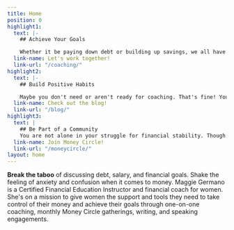```yaml
---
title: Home
position: 0
highlight1:
  text: |-
    ## Achieve Your Goals

    Whether it be paying down debt or building up savings, we all have financial goals. If your goals seem impossible to reach, or if you don't know where to start, financial coaching might be right for you! With one-on-one coaching, Maggie focuses on your relationship and history with money, while giving you the tools that you need to look forward and reach your goals. If you want to feel empowered, rather than overwhelmed, and you are serious about achieving your financial goals, book a discovery call with Maggie today!
  link-name: Let's work together!
  link-url: "/coaching/"
highlight2:
  text: |-
    ## Build Positive Habits

    Maybe you don't need or aren't ready for coaching. That's fine! You can still use these tips to build positive financial habits moving forward. Tune in weekly to learn about all the financial issues you can imagine. Then take this information and use it in your own daily life.
  link-name: Check out the blog!
  link-url: "/blog/"
highlight3:
  text: |
    ## Be Part of a Community
    You are not alone in your struggle for financial stability. Though we tend not to talk about money, there are many people out there who need support and guidance too. Join Money Circle and be part of a supportive, non-judgmental community that will be with you on your money journey!
  link-name: Join Money Circle!
  link-url: "/moneycircle/"
layout: home
---
```


**Break the taboo** of discussing debt, salary, and financial goals. Shake the feeling of anxiety and confusion when it comes to money. Maggie Germano is a Certified Financial Education Instructor and financial coach for women. She's on a mission to give women the support and tools they need to take control of their money and achieve their goals through one-on-one coaching, monthly Money Circle gatherings, writing, and speaking engagements.
